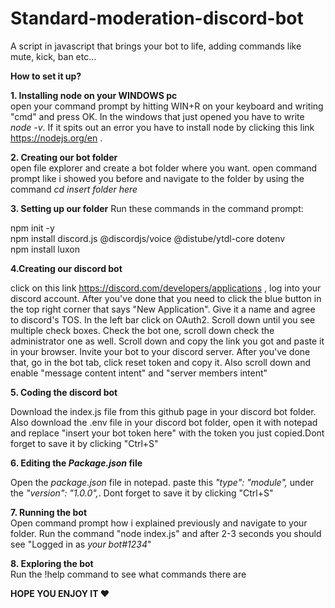# Standard-moderation-discord-bot
A script in javascript that brings your bot to life, adding commands like mute, kick, ban etc...

**How to set it up?**

**1. Installing node on your WINDOWS pc** \
open your command prompt by hitting WIN+R on your keyboard and writing "cmd" and press OK. In  the windows that just opened you have to
write _node -v_. If it spits out an error you have to install node by clicking this link https://nodejs.org/en .

**2. Creating our bot folder** \
open file explorer and create a bot folder where you want. open command prompt like i showed you before and navigate to
the folder by using the command _cd *insert folder here*_

**3. Setting up our folder**
Run these commands in the command prompt:

npm init -y \
npm install discord.js @discordjs/voice @distube/ytdl-core dotenv \
npm install luxon 

**4.Creating our discord bot**

click on this link https://discord.com/developers/applications , log into your discord account. After you've done that you need to click the blue button
in the top right corner that says "New Application". Give it a name and agree to discord's TOS. In the left bar click on OAuth2. Scroll down until you
see multiple check boxes. Check the bot one, scroll down check the administrator one as well. Scroll down and copy the link you got and paste it in your browser. 
Invite your bot to your discord server. After you've done that, go in the bot tab, click reset token and copy it. Also scroll down and enable "message content intent" 
and "server members intent"

**5. Coding the discord bot**

Download the index.js file from this github page in your discord bot folder. Also download the .env file in your discord bot folder, open it with notepad and replace "insert your bot token here" with the token you just copied.Dont forget to save it by clicking "Ctrl+S" 

**6. Editing the _Package.json_ file**

Open the _package.json_ file in notepad. paste this _"type": "module",_ under the _"version": "1.0.0",_. Dont forget to save it by clicking "Ctrl+S"

**7. Running the bot** \
Open command prompt how i explained previously and navigate to your folder. Run the command "node index.js" and after 2-3 seconds you should see
"Logged in as _your bot#1234_"

**8. Exploring the bot** \
Run the !help command to see what commands there are


**HOPE YOU ENJOY IT ❤️**
